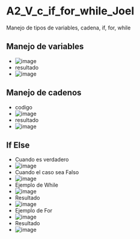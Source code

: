 # A2_V_c_if_for_while_Joel
Manejo de tipos de variables, cadena, if, for, while
## Manejo de variables 
- ![image](https://github.com/user-attachments/assets/896440e7-a609-47c5-9320-9f0e511f2728)
- resultado
- ![image](https://github.com/user-attachments/assets/43b85c83-446c-46af-a961-4d9fa20a61b1)
## Manejo de cadenos
- codigo
- ![image](https://github.com/user-attachments/assets/0cf46292-2c36-42a3-862f-e68704d3a19b)
- resultado
- ![image](https://github.com/user-attachments/assets/8e211732-3337-4cc8-9692-4b88df3cbaf1)
## If Else 
- Cuando es verdadero
- ![image](https://github.com/user-attachments/assets/620893cf-6278-457e-aaad-33f7d57a0c80)
- Cuando el caso sea Falso
- ![image](https://github.com/user-attachments/assets/29f9a713-b032-4c52-b90d-980906dc278a)
- Ejemplo de While
- ![image](https://github.com/user-attachments/assets/53f78228-3c3d-44e2-9d01-a4d00d07f0ae)
- Resultado
- ![image](https://github.com/user-attachments/assets/5b0be719-00a9-4390-bf20-c8dcba2f84dc)
- Ejemplo de For
- ![image](https://github.com/user-attachments/assets/8ea5c244-d11d-43e8-9050-d34841c2a988)
- Resultado
- ![image](https://github.com/user-attachments/assets/967a4810-0df0-4e0e-9681-da1cbd1831e5)







